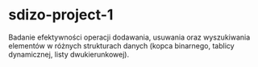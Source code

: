 # sdizo-project-1
Badanie efektywności operacji dodawania, usuwania oraz wyszukiwania elementów w różnych strukturach danych (kopca binarnego, tablicy dynamicznej, listy dwukierunkowej).
